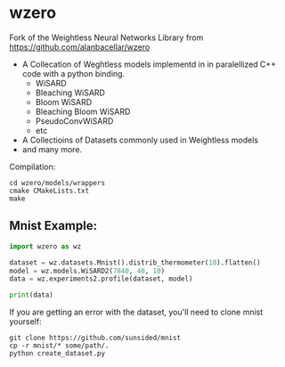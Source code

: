 # wzero
Fork of the Weightless Neural Networks Library from https://github.com/alanbacellar/wzero

  - A Collecation of Weghtless models implementd in in paralellized C++ code with a python binding.
    - WiSARD
    - Bleaching WiSARD
    - Bloom WiSARD
    - Bleaching Bloom WiSARD
    - PseudoConvWiSARD
    - etc
  - A Collectioins of Datasets commonly used in Weightless models
  - and many more.
 
 Compilation:
 ```
 cd wzero/models/wrappers
 cmake CMakeLists.txt
 make
 ```
 
## Mnist Example:
 ```python
 import wzero as wz
 
 dataset = wz.datasets.Mnist().distrib_thermometer(10).flatten()
 model = wz.models.WiSARD2(7840, 40, 10)
 data = wz.experiments2.profile(dataset, model)
 
 print(data)
 ```

If you are getting an error with the dataset, you'll need to clone mnist yourself:
```
git clone https://github.com/sunsided/mnist
cp -r mnist/* some/path/.
python create_dataset.py
```
